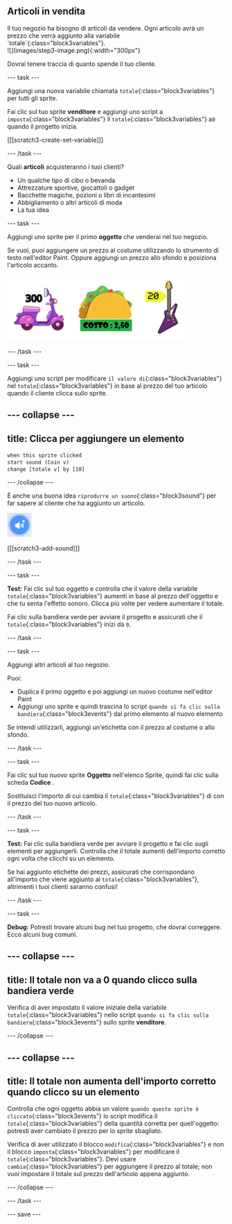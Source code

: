## Articoli in vendita

<div style="display: flex; flex-wrap: wrap">
<div style="flex-basis: 200px; flex-grow: 1; margin-right: 15px;">
Il tuo negozio ha bisogno di articoli da vendere. Ogni articolo avrà un prezzo che verrà aggiunto alla variabile `totale`{:class="block3variables"}.
</div>
<div>
![](images/step3-image.png){:width="300px"}
</div>
</div>

Dovrai tenere traccia di quanto spende il tuo cliente.

--- task ---

Aggiungi una nuova variabile chiamata `totale`{:class="block3variables"} per tutti gli sprite.

Fai clic sul tuo sprite **venditore** e aggiungi uno script a `imposta`{:class="block3variables"} il `totale`{:class="block3variables"} a`0` quando il progetto inizia.

[[[scratch3-create-set-variable]]]

--- /task ---

Quali **articoli** acquisteranno i tuoi clienti?
+ Un qualche tipo di cibo o bevanda
+ Attrezzature sportive, giocattoli o gadget
+ Bacchette magiche, pozioni o libri di incantesimi
+ Abbigliamento o altri articoli di moda
+ La tua idea

--- task ---

Aggiungi uno sprite per il primo **oggetto** che venderai nel tuo negozio.

Se vuoi, puoi aggiungere un prezzo al costume utilizzando lo strumento di testo nell'editor Paint. Oppure aggiungi un prezzo allo sfondo e posiziona l'articolo accanto.

![Esempi di elementi con importi scritti accanto.](images/item-amounts.png)

--- /task ---

--- task ---

Aggiungi uno script per modificare `il valore di`{:class="block3variables"} nel `totale`{:class="block3variables"} in base al prezzo del tuo articolo quando il cliente clicca sullo sprite.

--- collapse ---
---
title: Clicca per aggiungere un elemento
---

```blocks3
when this sprite clicked
start sound (Coin v)
change [totale v] by [10]
```

--- /collapse ---

È anche una buona idea `riprodurre un suono`{:class="block3sound"} per far sapere al cliente che ha aggiunto un articolo.

![L'icona Aggiungi un Suono](images/add-sound.png)

[[[scratch3-add-sound]]]

--- /task ---

--- task ---

**Test:** Fai clic sul tuo oggetto e controlla che il valore della variabile `totale`{:class="block3variables"} aumenti in base al prezzo dell'oggetto e che tu senta l'effetto sonoro. Clicca più volte per vedere aumentare il totale.

Fai clic sulla bandiera verde per avviare il progetto e assicurati che il `totale`{:class="block3variables"} inizi da `0`.

--- /task ---

--- task ---

Aggiungi altri articoli al tuo negozio.

Puoi:
+ Duplica il primo oggetto e poi aggiungi un nuovo costume nell'editor Paint
+ Aggiungi uno sprite e quindi trascina lo script `quando si fa clic sulla bandiera`{:class="block3events"} dal primo elemento al nuovo elemento

Se intendi utilizzarli, aggiungi un'etichetta con il prezzo al costume o allo sfondo.

--- /task ---

--- task ---

Fai clic sul tuo nuovo sprite **Oggetto** nell'elenco Sprite, quindi fai clic sulla scheda **Codice** .

Sostituisci l'importo di cui cambia il `totale`{:class="block3variables"} di con il prezzo del tuo nuovo articolo.

--- /task ---

--- task ---

**Test:** Fai clic sulla bandiera verde per avviare il progetto e fai clic sugli elementi per aggiungerli. Controlla che il totale aumenti dell'importo corretto ogni volta che clicchi su un elemento.

Se hai aggiunto etichette dei prezzi, assicurati che corrispondano all'importo che viene aggiunto al `totale`{:class="block3variables"}, altrimenti i tuoi clienti saranno confusi!

--- /task ---

--- task ---

**Debug:** Potresti trovare alcuni bug nel tuo progetto, che dovrai correggere. Ecco alcuni bug comuni.

--- collapse ---
---
title: Il totale non va a 0 quando clicco sulla bandiera verde
---

Verifica di aver impostato il valore iniziale della variabile `totale`{:class="block3variables"} nello script `quando si fa clic sulla bandiera`{:class="block3events"} sullo sprite **venditore**.

--- /collapse ---

--- collapse ---
---
title: Il totale non aumenta dell'importo corretto quando clicco su un elemento
---

Controlla che ogni oggetto abbia un valore `quando questo sprite è cliccato`{:class="block3events"} lo script modifica il `totale`{:class="block3variables"} della quantità corretta per quell'oggetto: potresti aver cambiato il prezzo per lo sprite sbagliato.

Verifica di aver utilizzato il blocco `modifica`{:class="block3variables"} e non il blocco `imposta`{:class="block3variables"} per modificare il `totale`{:class="block3variables"}. Devi usare `cambia`{:class="block3variables"} per aggiungere il prezzo al totale; non vuoi impostare il totale sul prezzo dell'articolo appena aggiunto.

--- /collapse ---

--- /task ---

--- save ---

